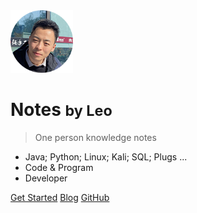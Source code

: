 <img src="avatar.png" width="100px" height="100px">
<br/>

# Notes <small> by Leo</small>

> One person knowledge notes
- Java; Python; Linux; Kali; SQL; Plugs ...
- Code & Program
- Developer 


[Get Started](/README.md)
[Blog](https://yangb92.github.io)
[GitHub](https://github.com/yangb92)

